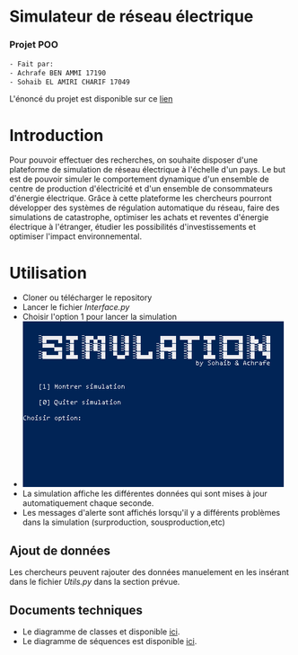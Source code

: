# Simulateur de réseau électrique 
### Projet POO
    - Fait par:
    - Achrafe BEN AMMI 17190
    - Sohaib EL AMIRI CHARIF 17049

L'énoncé du projet est disponible sur ce [lien](https://quentin.lurkin.xyz/courses/poo/projet2020/)


# Introduction 

Pour pouvoir effectuer des recherches, on souhaite disposer d'une plateforme de simulation de réseau électrique à l'échelle d'un pays. Le but est de pouvoir simuler le comportement dynamique d'un ensemble de centre de production d'électricité et d'un ensemble de consommateurs d'énergie électrique. Grâce à cette plateforme les chercheurs pourront développer des systèmes de régulation automatique du réseau, faire des simulations de catastrophe, optimiser les achats et reventes d'énergie électrique à l'étranger, étudier les possibilités d'investissements et optimiser l'impact environnemental.

# Utilisation

- Cloner ou télécharger le repository
- Lancer le fichier *Interface.py*
- Choisir l'option 1 pour lancer la simulation
- ![Screenshot](img/main.png) 
- La simulation affiche les différentes données qui sont mises à jour automatiquement chaque seconde. 
- Les messages d'alerte sont affichés lorsqu'il y a différents problèmes dans la simulation (surproduction, sousproduction,etc)

## Ajout de données 

Les chercheurs peuvent rajouter des données manuelement en les insérant dans le fichier *Utils.py* dans la section prévue.

## Documents techniques 

- Le diagramme de classes et disponible [ici](https://github.com/sohaeac/Simulation_Reseau_Electrique-/blob/master/img/Diagramme_classes.png).
- Le diagramme de séquences est disponible [ici](https://github.com/sohaeac/Simulation_Reseau_Electrique-/blob/master/img/Diagramme_sequence.png).
